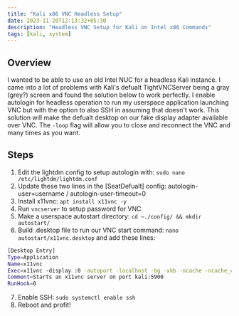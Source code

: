 ```yaml
---
title: "Kali x86 VNC Headless Setup"
date: 2023-11-20T12:13:32+05:30
description: "Headless VNC Setup for Kali on Intel x86 Commands"
tags: [kali, system]
---
```


## Overview

I wanted to be able to use an old Intel NUC for a headless Kali instance. I came into a lot of problems with Kali's defualt TightVNCServer being a gray (grey?) screen and found the solution below to work perfectly. I enable autologin for headless operation to run my userspace application launching VNC but with the option to also SSH in assuming that doesn't work. This solution will make the defualt desktop on our fake display adapter available over VNC. The `-loop` flag will allow you to close and reconnect the VNC and many times as you want.

## Steps

1. Edit the lightdm config to setup autologin with: `sudo nano /etc/lightdm/lightdm.conf`
2. Update these two lines in the \[SeatDefualt\] config: autologin-user=username / autologin-user-timeout=0
3. Install x11vnc: `apt install x11vnc -y`
4. Run `vncserver` to setup password for VNC
5. Make a userspace autostart directory: `cd ~./config/ && mkdir autostart/`
6. Build .desktop file to run our VNC start command: `nano autostart/x11vnc.desktop` and add these lines:

```bash
[Desktop Entry]
Type=Application
Name=x11vnc
Exec=x11vnc -display :0 -autoport -localhost -bg -xkb -ncache -ncache_cr -quiet -forever -loop
Comment=Starts an x11vnc server on port kali:5900
RunHook=0
```

7. Enable SSH: `sudo systemctl enable ssh`
8. Reboot and profit!
